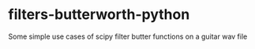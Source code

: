 # filters-butterworth-python
Some simple use cases of scipy filter butter functions on a guitar wav file
